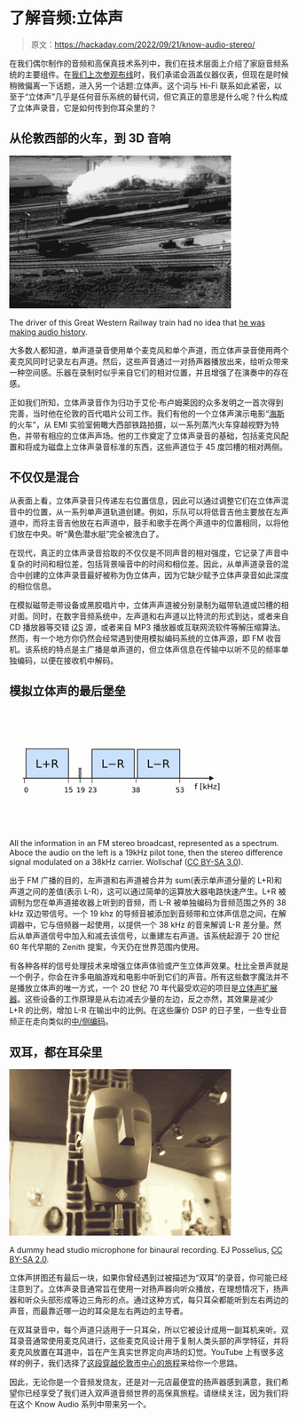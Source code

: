 # 了解音频:立体声

> 原文：<https://hackaday.com/2022/09/21/know-audio-stereo/>

在我们偶尔制作的音频和高保真技术系列中，我们在技术层面上介绍了家庭音频系统的主要组件。在[我们上次参观布线](https://hackaday.com/2022/02/02/know-audio-a-mess-of-cables/)时，我们承诺会涵盖仪器仪表，但现在是时候稍微偏离一下话题，进入另一个话题:立体声。这个词与 Hi-Fi 联系如此紧密，以至于“立体声”几乎是任何音乐系统的替代词，但它真正的意思是什么呢？什么构成了立体声录音，它是如何传到你耳朵里的？

## 从伦敦西部的火车，到 3D 音响

[![A steam train passing through a station, from a distance in black and white](img/8e9b256ac66b90e647e3007e65a2e261.png)](https://hackaday.com/wp-content/uploads/2022/09/trains-at-hayes.jpg)

The driver of this Great Western Railway train had no idea that [he was making audio history](https://www.youtube.com/watch?v=O8hOOuVtcX4).

大多数人都知道，单声道录音使用单个麦克风和单个声道，而立体声录音使用两个麦克风同时记录左右声道。然后，这些声音通过一对扬声器播放出来，给听众带来一种空间感。乐器在录制时似乎来自它们的相对位置，并且增强了在演奏中的存在感。

正如我们所知，立体声录音作为归功于艾伦·布卢姆莱因的众多发明之一首次得到完善，当时他在伦敦的百代唱片公司工作。我们有他的一个立体声演示电影“[海斯](https://www.youtube.com/watch?v=O8hOOuVtcX4)的火车”，从 EMI 实验室俯瞰大西部铁路拍摄，以一系列蒸汽火车穿越视野为特色，并带有相应的立体声声场。他的工作奠定了立体声录音的基础，包括麦克风配置和将成为磁盘上立体声录音标准的东西，这些声道位于 45 度凹槽的相对两侧。

## 不仅仅是混合

从表面上看，立体声录音只传递左右位置信息，因此可以通过调整它们在立体声混音中的位置，从一系列单声道轨道创建。例如，乐队可以将低音吉他主要放在左声道中，而将主音吉他放在右声道中，鼓手和歌手在两个声道中的位置相同，以将他们放在中央。听“黄色潜水艇”完全被洗白了。

在现代，真正的立体声录音拾取的不仅仅是不同声音的相对强度，它记录了声音中复杂的时间和相位差，包括背景噪音中的时间和相位差。因此，从单声道录音的混合中创建的立体声录音最好被称为伪立体声，因为它缺少赋予立体声录音如此深度的相位信息。

在模拟磁带走带设备或黑胶唱片中，立体声声道被分别录制为磁带轨道或凹槽的相对面。同时，在数字音频系统中，左声道和右声道以比特流的形式到达，或者来自 CD 播放器等交错 [i2S](https://hackaday.com/2019/04/18/all-you-need-to-know-about-i2s/) 源，或者来自 MP3 播放器或互联网流软件等解压缩算法。然而，有一个地方你仍然会经常遇到使用模拟编码系统的立体声源，即 FM 收音机。该系统的特点是主广播是单声道的，但立体声信息在传输中以听不见的频率单独编码，以便在接收机中解码。

## 模拟立体声的最后堡垒

[![All the information in an FM stereo broadcast, represented as a spectrum. Aboce the audio on the left is a 19kHz pilot tone, then the stereo difference signal modulated on a 38kHz carrier.](img/c9c82cdfa311a8c2d408f26f8edfd959.png)](https://hackaday.com/wp-content/uploads/2022/09/Fm-mpx-spectrum.jpg)

All the information in an FM stereo broadcast, represented as a spectrum. Aboce the audio on the left is a 19kHz pilot tone, then the stereo difference signal modulated on a 38kHz carrier. Wollschaf ([CC BY-SA 3.0](https://commons.wikimedia.org/wiki/File:Fm-mpx.png)).

出于 FM 广播的目的，左声道和右声道被合并为 sum(表示单声道分量的 L+R)和声道之间的差值(表示 L-R)，这可以通过简单的运算放大器电路快速产生。L+R 被调制为您在单声道接收器上听到的音频，而 L-R 被单独编码为音频范围之外的 38 kHz 双边带信号。一个 19 khz 的导频音被添加到音频带和立体声信息之间，在解调器中，它与倍频器一起使用，以提供一个 38 kHz 的音来解调 L-R 差分量。然后从单声道信号中加入和减去该信号，以重建左右声道。该系统起源于 20 世纪 60 年代早期的 Zenith 提案，今天仍在世界范围内使用。

有各种各样的信号处理技术来增强立体声体验或产生立体声效果。杜比全景声就是一个例子，你会在许多电脑游戏和电影中听到它们的声音。所有这些数字魔法并不是播放立体声的唯一方式，一个 20 世纪 70 年代最受欢迎的项目是[立体声扩展器](https://sound-au.com/project21.htm)。这些设备的工作原理是从右边减去少量的左边，反之亦然，其效果是减少 L+R 的比例，增加 L-R 在输出中的比例。在这些廉价 DSP 的日子里，一些专业音频正在走向类似的[中/侧编码](https://www.uaudio.com/blog/mid-side-mic-recording)。

## 双耳，都在耳朵里

[![A dummy head studio microphone for binaural recording. EJ Posselius, CC BY-SA 2.0](img/5f8b9b1699bd0b94eb7021b9cad1adb7.png)](https://hackaday.com/wp-content/uploads/2022/09/Georg_Neumann_Ku_100_Dummy_Head.jpg)

A dummy head studio microphone for binaural recording. EJ Posselius, [CC BY-SA 2.0](https://commons.wikimedia.org/wiki/File:Georg_Neumann_Ku_100_Dummy_Head.jpg).

立体声拼图还有最后一块，如果你曾经遇到过被描述为“双耳”的录音，你可能已经注意到了。立体声录音通常旨在使用一对扬声器向听众播放，在理想情况下，扬声器和听众头部形成等边三角形的点。通过这种方式，每只耳朵都能听到左右两边的声音，而最靠近哪一边的耳朵是左右两边的主导者。

在双耳录音中，每个声道只适用于一只耳朵，所以它被设计成用一副耳机来听。双耳录音通常使用麦克风进行，这些麦克风设计用于复制人类头部的声学特征，并将麦克风放置在耳道中，旨在产生真实世界定向声场的幻觉。YouTube 上有很多这样的例子，我们选择了[这段穿越伦敦市中心的旅程](https://www.youtube.com/watch?v=7rU1BpdLmk0)来给你一个思路。

因此，无论你是一个音频发烧友，还是对一元店最便宜的扬声器感到满意，我们希望你已经享受了我们进入双声道音频世界的高保真旅程。请继续关注，因为我们将在这个 Know Audio 系列中带来另一个。